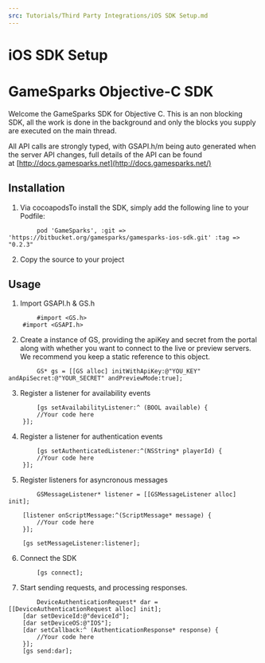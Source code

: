 ```yaml
---
src: Tutorials/Third Party Integrations/iOS SDK Setup.md
---
```


# iOS SDK Setup

# GameSparks Objective-C SDK

Welcome the GameSparks SDK for Objective C. This is an non blocking SDK, all the work is done in the background and only the blocks you supply are executed on the main thread.

All API calls are strongly typed, with GSAPI.h/m being auto generated when the server API changes, full details of the API can be found at [http://docs.gamesparks.net](http://docs.gamesparks.net/)

## Installation

  1. Via cocoapodsTo install the SDK, simply add the following line to your Podfile:

```
        pod 'GameSparks', :git => 'https://bitbucket.org/gamesparks/gamesparks-ios-sdk.git' :tag => "0.2.3"
```

  2. Copy the source to your project

## Usage

  1. Import GSAPI.h & GS.h

```
        #import <GS.h>
    #import <GSAPI.h>
```

  2. Create a instance of GS, providing the apiKey and secret from the portal along with whether you want to connect to the live or preview servers. We recommend you keep a static reference to this object.

```
        GS* gs = [[GS alloc] initWithApiKey:@"YOU_KEY" andApiSecret:@"YOUR_SECRET" andPreviewMode:true];
```

  3. Register a listener for availability events

```
        [gs setAvailabilityListener:^ (BOOL available) {
        //Your code here
    }];
```

  4. Register a listener for authentication events

```
        [gs setAuthenticatedListener:^(NSString* playerId) {
        //Your code here
    }];
```

  5. Register listeners for asyncronous messages

```
        GSMessageListener* listener = [[GSMessageListener alloc] init];

    [listener onScriptMessage:^(ScriptMessage* message) {
        //Your code here
    }];

    [gs setMessageListener:listener];
```

  6. Connect the SDK

```
        [gs connect];
```

  7. Start sending requests, and processing responses.

```
        DeviceAuthenticationRequest* dar = [[DeviceAuthenticationRequest alloc] init];
    [dar setDeviceId:@"deviceId"];
    [dar setDeviceOS:@"IOS"];
    [dar setCallback:^ (AuthenticationResponse* response) {
        //Your code here    
    }];
    [gs send:dar];
```
